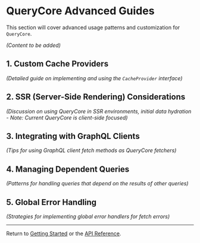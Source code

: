 # QueryCore Advanced Guides

This section will cover advanced usage patterns and customization for `QueryCore`.

*(Content to be added)*

## 1. Custom Cache Providers

*(Detailed guide on implementing and using the `CacheProvider` interface)*

## 2. SSR (Server-Side Rendering) Considerations

*(Discussion on using QueryCore in SSR environments, initial data hydration - Note: Current QueryCore is client-side focused)*

## 3. Integrating with GraphQL Clients

*(Tips for using GraphQL client fetch methods as QueryCore fetchers)*

## 4. Managing Dependent Queries

*(Patterns for handling queries that depend on the results of other queries)*

## 5. Global Error Handling

*(Strategies for implementing global error handlers for fetch errors)*

---
Return to [Getting Started](./getting-started.md) or the [API Reference](./api-reference.md).
